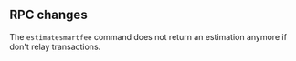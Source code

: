 RPC changes
-----------
The `estimatesmartfee` command does not return an estimation anymore if don't relay transactions.
